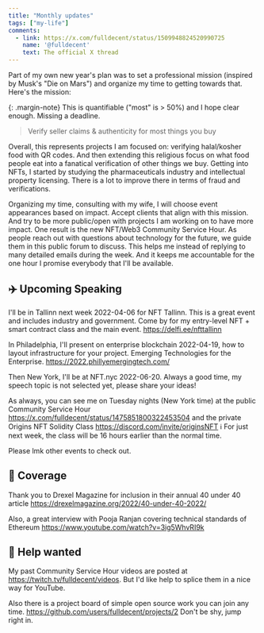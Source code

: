 ```yaml
---
title: "Monthly updates"
tags: ["my-life"]
comments:
  - link: https://x.com/fulldecent/status/1509948824520990725
    name: '@fulldecent'
    text: The official X thread
---
```


Part of my own new year's plan was to set a professional mission (inspired by Musk's "Die on Mars") and organize my time to getting towards that. Here's the mission:

{: .margin-note}
This is quantifiable ("most" is > 50%) and I hope clear enough. Missing a deadline.

> Verify seller claims & authenticity for most things you buy

Overall, this represents projects I am focused on: verifying halal/kosher food with QR codes. And then extending this religious focus on what food people eat into a fanatical verification of other things we buy. Getting into NFTs, I started by studying the pharmaceuticals industry and intellectual property licensing. There is a lot to improve there in terms of fraud and verifications.

Organizing my time, consulting with my wife, I will choose event appearances based on impact. Accept clients that align with this mission. And try to be more public/open with projects I am working on to have more impact. One result is the new NFT/Web3 Community Service Hour. As people reach out with questions about technology for the future, we guide them in this public forum to discuss. This helps me instead of replying to many detailed emails during the week. And it keeps me accountable for the one hour I promise everybody that I'll be available.

## ✈️ Upcoming Speaking

I'll be in Tallinn next week 2022-04-06 for NFT Tallinn. This is a great event and includes industry and government. Come by for my  entry-level NFT + smart contract class and the main event. <https://delfi.ee/nfttallinn>

In Philadelphia, I'll present on enterprise blockchain 2022-04-19, how to layout infrastructure for your project. Emerging Technologies for the Enterprise. <https://2022.phillyemergingtech.com/>

Then New York, I'll be at NFT.nyc 2022-06-20. Always a good time, my speech topic is not selected yet, please share your ideas!

As always, you can see me on Tuesday nights (New York time) at the public Community Service Hour <https://x.com/fulldecent/status/1475851800322453504> and the private Origins NFT Solidity Class <https://discord.com/invite/originsNFT> ℹ️ For just next week, the class will be 16 hours earlier than the normal time.

Please lmk other events to check out.

## 📰 Coverage

Thank you to Drexel Magazine for inclusion in their annual 40 under 40 article <https://drexelmagazine.org/2022/40-under-40-2022/>

Also, a great interview with Pooja Ranjan covering technical standards of Ethereum <https://www.youtube.com/watch?v=3ig5WhvRI9k>

## 📌 Help wanted

My past Community Service Hour videos are posted at <https://twitch.tv/fulldecent/videos>. But I'd like help to splice them in a nice way for YouTube.

Also there is a project board of simple open source work you can join any time. <https://github.com/users/fulldecent/projects/2> Don't be shy, jump right in.
